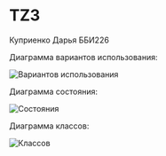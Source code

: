 # TZ3

Куприенко Дарья ББИ226


Диаграмма вариантов использования:


![Вариантов использования](https://user-images.githubusercontent.com/113045864/197415304-e9b4bd48-4ccc-468d-b6ff-ec76c754c712.png)


Диаграмма состояния:


![Состояния](https://user-images.githubusercontent.com/113045864/197415317-c0d62ead-6182-49e8-8072-5c68e9e62403.png)


Диаграмма классов:

![Классов](https://user-images.githubusercontent.com/113045864/197415334-0476dd34-282d-4ee2-acb9-c8304e530001.png)
